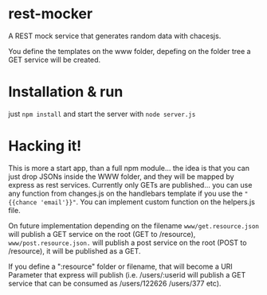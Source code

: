 rest-mocker
===========

A REST mock service that generates random data with chacesjs.

You define the templates on the www folder, depefing on the folder tree a GET service will be created.


Installation & run
==================

just ```npm install``` and start the server with ```node server.js```


Hacking it!
===========

This is more a start app, than a full npm module... the idea is that you can just drop JSONs inside the WWW folder, and they will be mapped by express as rest services. Currently only GETs are published... you can use any function from changes.js on the handlebars template if you use the ```"{{chance 'email'}}"```. You can implement custom function on the helpers.js file.


On future implementation depending on the filename ```www/get.resource.json``` will publish a GET service on the root (GET to /resource), ```www/post.resource.json.``` will publish a post service on the root (POST to /resource), it will be published as a GET.

If you define a ":resource" folder or filename, that will become a URI Parameter that express will publish (i.e. /users/:userid will publish a GET service that can be consumed as /users/122626 /users/377 etc).


